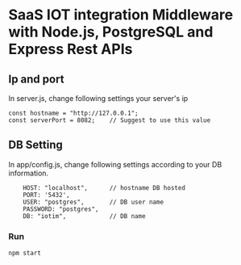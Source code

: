 # SaaS IOT integration Middleware with Node.js, PostgreSQL and Express Rest APIs



## Ip and port 

In server.js, change following settings your server's ip
```
const hostname = "http://127.0.0.1";
const serverPort = 8082;    // Suggest to use this value
```

## DB Setting 

In app/config.js, change following settings according to your DB information.
```
    HOST: "localhost",      // hostname DB hosted
    PORT: '5432',
    USER: "postgres",       // DB user name
    PASSWORD: "postgres",
    DB: "iotim",            // DB name
```

### Run
```
npm start
```
